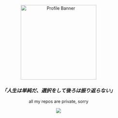 <div align="center">
<a href="https://static.wikia.nocookie.net/logopedia/images/e/e8/DropoutBear.svg/revision/latest/scale-to-width-down/250?cb=20240115192643">
  <img src="https://static.wikia.nocookie.net/logopedia/images/e/e8/DropoutBear.svg/revision/latest/scale-to-width-down/250?cb=20240115192643" width="250" height="246" alt="Profile Banner">
</a>

<h3><i><b>「人生は単純だ、選択をして後ろは振り返らない」</b></i></h3>
<p>all my repos are private, sorry</p>

<a href="https://raul.cafe">
  <img src="https://img.shields.io/badge/@raulfalks-9F3443?style=for-the-badge&logo=twitter"/>
</a>
</div>
